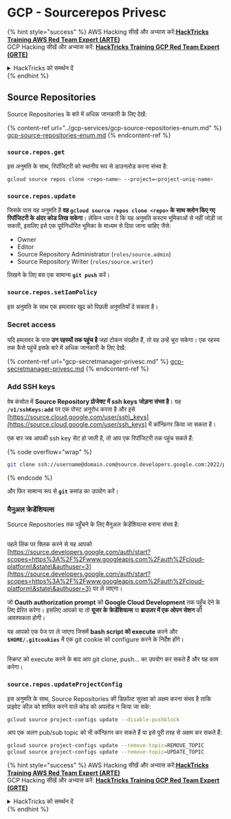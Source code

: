 # GCP - Sourcerepos Privesc

{% hint style="success" %}
AWS Hacking सीखें और अभ्यास करें:<img src="/.gitbook/assets/image.png" alt="" data-size="line">[**HackTricks Training AWS Red Team Expert (ARTE)**](https://training.hacktricks.xyz/courses/arte)<img src="/.gitbook/assets/image.png" alt="" data-size="line">\
GCP Hacking सीखें और अभ्यास करें: <img src="/.gitbook/assets/image (2).png" alt="" data-size="line">[**HackTricks Training GCP Red Team Expert (GRTE)**<img src="/.gitbook/assets/image (2).png" alt="" data-size="line">](https://training.hacktricks.xyz/courses/grte)

<details>

<summary>HackTricks को समर्थन दें</summary>

* [**subscription plans**](https://github.com/sponsors/carlospolop) देखें!
* **💬 [**Discord group**](https://discord.gg/hRep4RUj7f) या [**telegram group**](https://t.me/peass) में शामिल हों या हमें **Twitter** 🐦 पर **फॉलो करें** [**@hacktricks\_live**](https://twitter.com/hacktricks\_live)**.**
* **PRs सबमिट करके हैकिंग ट्रिक्स साझा करें** [**HackTricks**](https://github.com/carlospolop/hacktricks) और [**HackTricks Cloud**](https://github.com/carlospolop/hacktricks-cloud) github repos में।

</details>
{% endhint %}

## Source Repositories

Source Repositories के बारे में अधिक जानकारी के लिए देखें:

{% content-ref url="../gcp-services/gcp-source-repositories-enum.md" %}
[gcp-source-repositories-enum.md](../gcp-services/gcp-source-repositories-enum.md)
{% endcontent-ref %}

### `source.repos.get`

इस अनुमति के साथ, रिपॉजिटरी को स्थानीय रूप से डाउनलोड करना संभव है:
```bash
gcloud source repos clone <repo-name> --project=<project-uniq-name>
```
### `source.repos.update`

जिसके पास यह अनुमति है **वह `gcloud source repos clone <repo>` के साथ क्लोन किए गए रिपॉजिटरी के अंदर कोड लिख सकेगा**। लेकिन ध्यान दें कि यह अनुमति कस्टम भूमिकाओं से नहीं जोड़ी जा सकती, इसलिए इसे एक पूर्वनिर्धारित भूमिका के माध्यम से दिया जाना चाहिए जैसे:

* Owner
* Editor
* Source Repository Administrator (`roles/source.admin`)
* Source Repository Writer (`roles/source.writer`)

लिखने के लिए बस एक सामान्य **`git push`** करें।

### `source.repos.setIamPolicy`

इस अनुमति के साथ एक हमलावर खुद को पिछली अनुमतियाँ दे सकता है।

### Secret access

यदि हमलावर के पास **उन रहस्यों तक पहुंच है** जहां टोकन संग्रहीत हैं, तो वह उन्हें चुरा सकेगा। एक रहस्य तक कैसे पहुंचें इसके बारे में अधिक जानकारी के लिए देखें:

{% content-ref url="gcp-secretmanager-privesc.md" %}
[gcp-secretmanager-privesc.md](gcp-secretmanager-privesc.md)
{% endcontent-ref %}

### Add SSH keys

वेब कंसोल में **Source Repository प्रोजेक्ट में ssh keys जोड़ना संभव है**। यह **`/v1/sshKeys:add`** पर एक पोस्ट अनुरोध करता है और इसे [https://source.cloud.google.com/user/ssh\_keys](https://source.cloud.google.com/user/ssh_keys) में कॉन्फ़िगर किया जा सकता है।

एक बार जब आपकी ssh key सेट हो जाती है, तो आप एक रिपॉजिटरी तक पहुंच सकते हैं:

{% code overflow="wrap" %}
```bash
git clone ssh://username@domain.com@source.developers.google.com:2022/p/<proj-name>/r/<repo-name>
```
{% endcode %}

और फिर सामान्य रूप से **`git`** कमांड का उपयोग करें।

### मैनुअल क्रेडेंशियल्स

Source Repositories तक पहुँचने के लिए मैनुअल क्रेडेंशियल्स बनाना संभव है:

<figure><img src="../../../.gitbook/assets/image (324).png" alt=""><figcaption></figcaption></figure>

पहले लिंक पर क्लिक करने से यह आपको [https://source.developers.google.com/auth/start?scopes=https%3A%2F%2Fwww.googleapis.com%2Fauth%2Fcloud-platform\&state\&authuser=3](https://source.developers.google.com/auth/start?scopes=https%3A%2F%2Fwww.googleapis.com%2Fauth%2Fcloud-platform\&state\&authuser=3) पर ले जाएगा।

जो **Oauth authorization prompt** को **Google Cloud Development** तक पहुँच देने के लिए प्रेरित करेगा। इसलिए आपको या तो **यूजर के क्रेडेंशियल्स** या **ब्राउज़र में एक ओपन सेशन** की आवश्यकता होगी।

यह आपको एक पेज पर ले जाएगा जिसमें **bash script को execute** करने और **`$HOME/.gitcookies`** में एक git cookie को configure करने के निर्देश होंगे।

<figure><img src="../../../.gitbook/assets/image (323).png" alt=""><figcaption></figcaption></figure>

स्क्रिप्ट को execute करने के बाद आप git clone, push... का उपयोग कर सकते हैं और यह काम करेगा।

### `source.repos.updateProjectConfig`

इस अनुमति के साथ, Source Repositories की डिफ़ॉल्ट सुरक्षा को अक्षम करना संभव है ताकि प्राइवेट कीज़ को शामिल करने वाले कोड को अपलोड न किया जा सके:
```bash
gcloud source project-configs update --disable-pushblock
```
आप एक अलग pub/sub topic को भी कॉन्फ़िगर कर सकते हैं या इसे पूरी तरह से अक्षम कर सकते हैं:
```bash
gcloud source project-configs update --remove-topic=REMOVE_TOPIC
gcloud source project-configs update --remove-topic=UPDATE_TOPIC
```
{% hint style="success" %}
AWS Hacking सीखें और अभ्यास करें:<img src="/.gitbook/assets/image.png" alt="" data-size="line">[**HackTricks Training AWS Red Team Expert (ARTE)**](https://training.hacktricks.xyz/courses/arte)<img src="/.gitbook/assets/image.png" alt="" data-size="line">\
GCP Hacking सीखें और अभ्यास करें: <img src="/.gitbook/assets/image (2).png" alt="" data-size="line">[**HackTricks Training GCP Red Team Expert (GRTE)**<img src="/.gitbook/assets/image (2).png" alt="" data-size="line">](https://training.hacktricks.xyz/courses/grte)

<details>

<summary>HackTricks को समर्थन दें</summary>

* [**subscription plans**](https://github.com/sponsors/carlospolop) देखें!
* 💬 [**Discord group**](https://discord.gg/hRep4RUj7f) या [**telegram group**](https://t.me/peass) में शामिल हों या **Twitter** 🐦 पर हमें **फॉलो** करें [**@hacktricks\_live**](https://twitter.com/hacktricks\_live)**.**
* PRs सबमिट करके हैकिंग ट्रिक्स साझा करें [**HackTricks**](https://github.com/carlospolop/hacktricks) और [**HackTricks Cloud**](https://github.com/carlospolop/hacktricks-cloud) github repos में।

</details>
{% endhint %}
